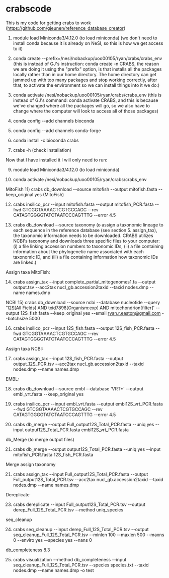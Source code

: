 # crabscode  
This is my code for getting crabs to work (https://github.com/gjeunen/reference_database_creator)  
1) module load Miniconda3/4.12.0 (to load miniconda) 
(we don't need to install conda because it is already on NeSI, so this is how we get access to it)  

2) conda create --prefix=/nesi/nobackup/uoo00105/ryan/crabs/crabs_env  
(this is instead of GJ's instruction: conda create -n CRABS, the reason we are doing it using the "prefix" option, is that installs all the packages locally rather than in our home directory. The home directory can get jammed up with too many packages and stop working correctly, after that, to activate the environment so we can install things into it we do:)

3) conda activate /nesi/nobackup/uoo00105/ryan/crabs/crabs_env
(this is instead of GJ's command: conda activate CRABS, and this is because we've changed where all the packages will go, so we also have to change where the computer will look to access all of those packages)

4) conda config --add channels bioconda  
5) conda config --add channels conda-forge  
6) conda install -c bioconda crabs  
7) crabs -h (check installation)  

Now that I have installed it I will only need to run:  

9) module load Miniconda3/4.12.0 (to load miniconda)  

10) conda activate /nesi/nobackup/uoo00105/ryan/crabs/crabs_env  

MitoFish
11) crabs db_download --source mitofish --output mitofish.fasta --keep_original yes (MitoFish)

12) crabs insilico_pcr --input mitofish.fasta --output mitofish_PCR.fasta --fwd GTCGGTAAAACTCGTGCCAGC --rev CATAGTGGGGTATCTAATCCCAGTTTG --error 4.5

13) crabs db_download --source taxonomy (o assign a taxonomic lineage to each sequence in the reference database (see section 5. assign_tax), the taxonomic information needs to be downloaded. CRABS utilizes NCBI's taxonomy and downloads three specific files to your computer: (i) a file linking accession numbers to taxonomic IDs, (ii) a file containing information about the phylogenetic name associated with each taxonomic ID, and (iii) a file containing information how taxonomic IDs are linked.)

Assign taxa MitoFish:

14) crabs assign_tax --input complete_partial_mitogenomes1.fa --output output.tsv --acc2tax nucl_gb.accession2taxid --taxid nodes.dmp --name names.dmp

NCBI
15) crabs db_download --source ncbi --database nucleotide --query '12S[All Fields] AND txid7898[Organism:exp] AND mitochondrion[filter]' --output 12S_fish.fasta --keep_original yes --email ryan.r.easton@gmail.com --batchsize 5000

16) crabs insilico_pcr --input 12S_fish.fasta --output 12S_fish_PCR.fasta --fwd GTCGGTAAAACTCGTGCCAGC --rev CATAGTGGGGTATCTAATCCCAGTTTG --error 4.5

Assign taxa NCBI:

17) crabs assign_tax --input 12S_fish_PCR.fasta --output output_12S_PCR.tsv --acc2tax nucl_gb.accession2taxid --taxid nodes.dmp --name names.dmp

EMBL:

18) crabs db_download --source embl --database 'VRT*' --output embl_vrt.fasta --keep_original yes

19) crabs insilico_pcr --input embl_vrt.fasta --output embl12S_vrt_PCR.fasta --fwd GTCGGTAAAACTCGTGCCAGC --rev CATAGTGGGGTATCTAATCCCAGTTTG --error 4.5

20) crabs db_merge --output Full_output12S_Total_PCR.fasta --uniq yes --input output12S_Total_PCR.fasta embl12S_vrt_PCR.fasta  

db_Merge (to merge output files)

21) crabs db_merge --output output12S_Total_PCR.fasta --uniq yes --input mitofish_PCR.fasta 12S_fish_PCR.fasta 

Merge assign taxonomy

21) crabs assign_tax --input Full_output12S_Total_PCR.fasta --output Full_output12S_Total_PCR.tsv --acc2tax nucl_gb.accession2taxid --taxid nodes.dmp --name names.dmp 

Dereplicate

23) crabs dereplicate --input Full_output12S_Total_PCR.tsv --output derep_Full_12S_Total_PCR.tsv --method uniq_species

seq_cleanup

24) crabs seq_cleanup --input derep_Full_12S_Total_PCR.tsv --output seq_cleanup_Full_12S_Total_PCR.tsv --minlen 100 --maxlen 500 --maxns 0 --enviro yes --species yes --nans 0

db_completeness
8.3

25) crabs visualization --method db_completeness --input seq_cleanup_Full_12S_Total_PCR.tsv --species species.txt --taxid nodes.dmp --name names.dmp -o test
